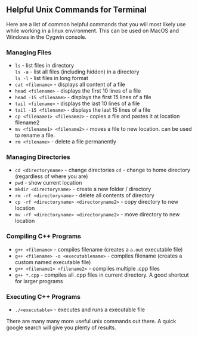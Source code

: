 ## **Helpful Unix Commands for Terminal**

Here are a list of common helpful commands that you will most likely use while working in a linux environment. This can be used on MacOS and Windows in the Cygwin console.

### Managing Files

- `ls` - list files in directory<br>
  `ls -a` - list all files (including hidden) in a directory<br>
  `ls -l` - list files in long format
- `cat <filename>` - displays all content of a file
- `head <filename>` - displays the first 10 lines of a file
- `head -15 <filename>` - displays the first 15 lines of a file
- `tail <filename>` - displays the last 10 lines of a file
- `tail -15 <filename>` - displays the last 15 lines of a file
- `cp <filename1> <filename2>` - copies a file and pastes it at location filename2
- `mv <filename1> <filename2>` - moves a file to new location. can be used to rename a file.
- `rm <filename>` - delete a file permanently

### Managing Directories

- `cd <directoryname>` - change directories
  `cd` - change to home directory (regardless of where you are)
- `pwd` - show current location
- `mkdir <directoryname>` - create a new folder / directory
- `rm -rf <directoryname>` - delete all contents of directory
- `cp -rf <directoryname> <directoryname2>` - copy directory to new location
- `mv -rf <directoryname> <directoryname2>` - move directory to new location

### Compiling C++ Programs

- `g++ <filename>` - compiles filename (creates a `a.out` executable file)
- `g++ <filename> -o <executablename>` - compiles filename (creates a custom named executable file)
- `g++ <filename1> <filename2>` - compiles multiple .cpp files
- `g++ *.cpp` - compiles all .cpp files in current directory. A good shortcut for larger programs

### Executing C++ Programs

- `./<executable>` - executes and runs a executable file

There are many many more useful unix commands out there. A quick google search will give you plenty of results.
